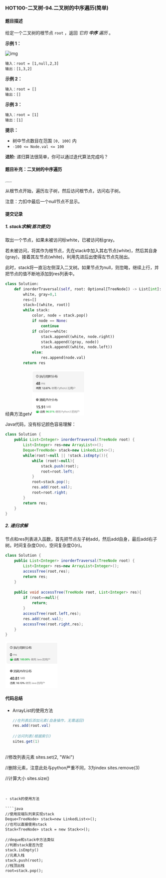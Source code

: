 ### HOT100-二叉树-94.二叉树的中序遍历(简单)

#### 题目描述

给定一个二叉树的根节点 `root` ，返回 *它的 **中序** 遍历* 。

 

**示例 1：**

![img](https://assets.leetcode.com/uploads/2020/09/15/inorder_1.jpg)

```
输入：root = [1,null,2,3]
输出：[1,3,2]
```

**示例 2：**

```
输入：root = []
输出：[]
```

**示例 3：**

```
输入：root = [1]
输出：[1]
```

 

**提示：**

- 树中节点数目在范围 `[0, 100]` 内
- `-100 <= Node.val <= 100`

 

**进阶:** 递归算法很简单，你可以通过迭代算法完成吗？



#### 题目补充：二叉树的中序遍历

<img src="https://img-blog.csdnimg.cn/20190911103626710.png?x-oss-process=image/watermark,type_ZmFuZ3poZW5naGVpdGk,shadow_10,text_aHR0cHM6Ly9ibG9nLmNzZG4ubmV0L3dlaXhpbl80Mzk0OTUzNQ==,size_16,color_FFFFFF,t_70" alt="在这里插入图片描述" style="zoom:15%;" />

从根节点开始，遍历左子树，然后访问根节点，访问右子树。

注意：力扣中最后一个null节点不显示。



#### 提交记录

##### 1. stack求解(首次提交)

取出一个节点，如果未被访问标white，已被访问标gray。

若未被访问，将其作为根节点，先在stack中加入其右节点(white)，然后其自身(gray)，接着其左节点(white)，利用先进后出使得左节点先抛出。

此时，stack将一直沿左侧深入二叉树。如果节点为null，则忽略，继续上行，并把节点的值不断地添加到res列表中。

```python
class Solution:
    def inorderTraversal(self, root: Optional[TreeNode]) -> List[int]:
        white, gray=0,1
        res=[]
        stack=[(white, root)]
        while stack:
            color, node = stack.pop()
            if node == None:
                continue
            if color==white:
                stack.append((white, node.right))
                stack.append((gray, node))
                stack.append((white, node.left))
            else: 
                res.append(node.val)
        return res
```

经典方法get√<img src="images\image-20240222180037919.png" alt="image-20240222180037919" style="zoom:50%;" />

Java代码，没有标记颜色容易理解：

````java
class Solution {
    public List<Integer> inorderTraversal(TreeNode root) {
        List<Integer> res=new ArrayList<>();
        Deque<TreeNode> stack=new LinkedList<>();
        while(root!=null || !stack.isEmpty()){
            while (root!=null){
                stack.push(root);
                root=root.left;
            }
            root=stack.pop();
            res.add(root.val);
            root=root.right;
        }
        return res;
    }
}
````





##### 2. 递归求解

节点和res列表进入函数，首先把节点左子树add，然后add自身，最后add右子树。时间复杂度O(n)，空间复杂度O(n)。

````java
class Solution {
    public List<Integer> inorderTraversal(TreeNode root) {
        List<Integer> res=new ArrayList<Integer>();
        accessTree(root,res);
        return res;
    }

    public void accessTree(TreeNode root, List<Integer> res){
        if (root==null){
            return;
        }
        accessTree(root.left,res);
        res.add(root.val);
        accessTree(root.right,res);
    }
}
````

<img src="images\image-20240222183007274.png" alt="image-20240222183007274" style="zoom:50%;" />





#### 代码总结

- ArrayList的使用方法

  ````java
  //在列表后添加元素(自身操作，无需返回)
  res.add(root.val)
  
  //访问列表(根据索引)
  sites.get(1)
    
//修改列表元素
  sites.set(2, "Wiki")
  
  //删除元素，注意此处与python严重不同，3为index
  sites.remove(3)
  
  //计算大小
  sites.size()
  ````
  

- stack的使用方法

  ````java
  //使用双端队列来实现stack
  Deque<TreeNode> stack=new LinkedList<>();
  //也可以直接使用stack
  Stack<TreeNode> stack = new Stack<>();
  
  //deque和stack中方法类似
  //判断stack是否为空
  stack.isEmpty()
  //元素入栈
  stack.push(root);
  //栈顶出栈
  root=stack.pop();
  ````

  